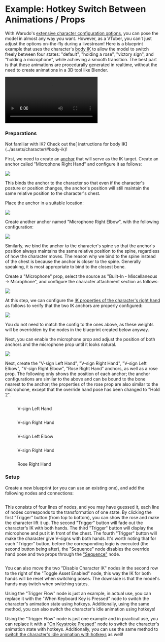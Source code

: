 # Example: Hotkey Switch Between Animations / Props

With Warudo's [extensive character configuration options](../assets/character/), you can pose the model in almost any way you want. However, as a VTuber, you can't just adjust the options on-the-fly during a livestream! Here is a blueprint example that uses the character's [body IK](../assets/character/#body-ik) to allow the model to switch freely between four states: "default", "holding a rose", "victory sign", and "holding a microphone", while achieving a smooth transition. The best part is that these animations are procedurally generated in realtime, without the need to create animations in a 3D tool like Blender.

<div className="video-box"><video controls src="https://user-images.githubusercontent.com/3406505/196837021-1697da39-8988-4a12-9277-78040e4ef4a9.mp4" />
The movements of the hands in the video (except for the initial movement of the left hand through motion capture) are all achieved through IK.
</div>

### Preparations

<div className="hint hint-info">
Not familiar with IK? Check out the[ instructions for body IK](../assets/character/#body-ik)!
</div>

First, we need to create an [anchor](../assets/anchor.md) that will serve as the IK target. Create an anchor called "Microphone Right Hand" and configure it as follows:

![](</images/image(5)(5).png>)

<div className="hint hint-info">
This binds the anchor to the character so that even if the character's posture or position changes, the anchor's position will still maintain the same relative position to the character's chest.
</div>

Place the anchor in a suitable location:

![](/images/Warudo\_2022-10-19-19-06-05\_1024x1024.png)

Create another anchor named "Microphone Right Elbow", with the following configuration:

![](</images/image(65).png>)

<div className="hint hint-info">
Similarly, we bind the anchor to the character's spine so that the anchor's position always maintains the same relative position to the spine, regardless of how the character moves. The reason why we bind to the spine instead of the chest is because the anchor is closer to the spine. Generally speaking, it is most appropriate to bind to the closest bone.
</div>

Create a "Microphone" prop, select the source as "Built-In - Miscellaneous -> Microphone", and configure the character attachment section as follows:

![](</images/image(2)(1).png>)

At this step, we can configure the [IK properties of the character's right hand](../assets/character/#body-ik) as follows to verify that the two IK anchors are properly configured:

![](</images/image(9)(3).png>)

<div className="hint hint-info">
You do not need to match the config to the ones above, as these weights will be overridden by the nodes in the blueprint created below anyway.
</div>

Next, you can enable the microphone prop and adjust the position of both anchors and the microphone prop until it looks natural.

![](/images/Warudo\_2022-10-19-19-20-44\_1024x1024.png)

Next, create the "V-sign Left Hand", "V-sign Right Hand", "V-sign Left Elbow", "V-sign Right Elbow", "Rose Right Hand" anchors, as well as a rose prop. The following only shows the position of each anchor; the anchor configurations are similar to the above and can be bound to the bone nearest to the anchor; the properties of the rose prop are also similar to the microphone, except that the override hand pose has been changed to "Hold 2".

<div>

<figure><img src="/images/Warudo_2022-10-19-19-06-24_1024x1024.png" alt="" /><figcaption><p>V-sign Left Hand</p></figcaption></figure>

 

<figure><img src="/images/Warudo_2022-10-19-19-06-21_1024x1024.png" alt="" /><figcaption><p>V-sign Right Hand</p></figcaption></figure>

 

<figure><img src="/images/Warudo_2022-10-19-19-06-28_1024x1024.png" alt="" /><figcaption><p>V-sign Left Elbow</p></figcaption></figure>

 

<figure><img src="/images/Warudo_2022-10-19-19-06-27_1024x1024.png" alt="" /><figcaption><p>V-sign Right Hand</p></figcaption></figure>

 

<figure><img src="/images/Warudo_2022-10-19-19-06-33_1024x1024.png" alt="" /><figcaption><p>Rose Right Hand</p></figcaption></figure>

</div>

### Setup

Create a new blueprint (or you can use an existing one), and add the following nodes and connections:

<figure><img src="/images/image(8)(2).png" alt="" /><figcaption></figcaption></figure>

This consists of four lines of nodes, and you may have guessed it, each line of nodes corresponds to the transformation of one state. By clicking the first "Trigger" button (from top to bottom), you can show the rose and make the character lift it up. The second "Trigger" button will fade out the character's IK with both hands. The third "Trigger" button will display the microphone and put it in front of the chest. The fourth "Trigger" button will make the character give V-signs with both hands. It's worth noting that for each "Trigger" button, before the corresponding logic is executed (the second button being after), the "Sequence" node disables the override hand pose and two props through the ["Sequence"](advanced-nodes.md#flow-control) node.

<figure><img src="/images/image(6).png" alt="" /><figcaption></figcaption></figure>

<div className="hint hint-info">
You can also move the two "Disable Character IK" nodes in the second row to the right of the "Toggle Asset Enabled" node, this way the IK for both hands will be reset when switching poses. The downside is that the model's hands may twitch when switching states.
</div>

Using the "Trigger Flow" node is just an example, in actual use, you can replace it with the "When Keyboard Key is Pressed" node to switch the character's animation state using hotkeys. Additionally, using the same method, you can also switch the character's idle animation using hotkeys!

Using the "Trigger Flow" node is just one example and in practical use, you can replace it with a ["On Keystroke Pressed"](basic-nodes.md#events) node to switch the character's animation state with hotkeys. Additionally, you can use the same method to [switch the character's idle animation with hotkeys](basic-nodes.md#character) as well!

